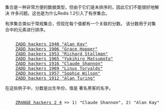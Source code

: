 集合是一种非常方便的数据类型，但由于它们是未排序的，因此它们不能很好地解决
许多问题。这也是为什么Redis 1.2引入了有序集合。

有序集合类似于常规集合，但现在每个值都有一个关联的分数。
该分数用于对集合中的元素进行排序。

<pre></code>
    <a href="#run">ZADD hackers 1940 "Alan Kay"</a>
    <a href="#run">ZADD hackers 1906 "Grace Hopper"</a>
    <a href="#run">ZADD hackers 1953 "Richard Stallman"</a>
    <a href="#run">ZADD hackers 1965 "Yukihiro Matsumoto"</a>
    <a href="#run">ZADD hackers 1916 "Claude Shannon"</a>
    <a href="#run">ZADD hackers 1969 "Linus Torvalds"</a>
    <a href="#run">ZADD hackers 1957 "Sophie Wilson"</a>
    <a href="#run">ZADD hackers 1912 "Alan Turing"</a>
</code></pre>

在这些例子中，分数是出生年份，值是
著名黑客的名字。

<pre></code>
    <a href="#run">ZRANGE hackers 2 4</a> => 1) "Claude Shannon", 2) "Alan Kay", 3) "Richard Stallman"
</code></pre>
